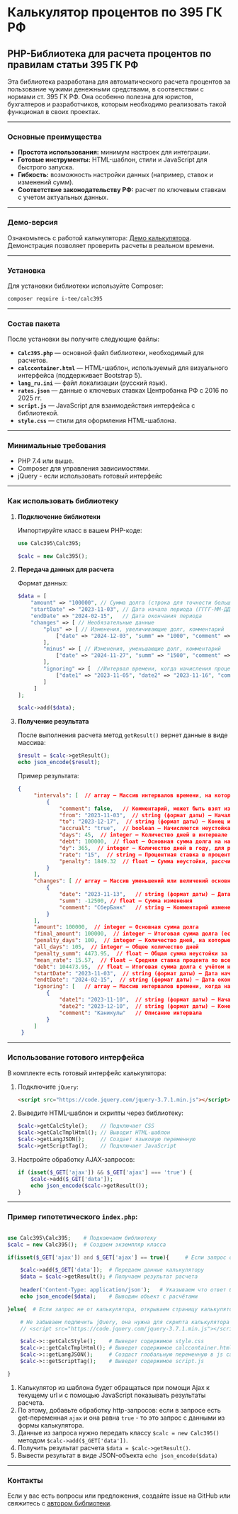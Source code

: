 
# Калькулятор процентов по 395 ГК РФ

## PHP-Библиотека для расчета процентов по правилам статьи 395 ГК РФ

Эта библиотека разработана для автоматического расчета процентов за пользование чужими денежными средствами, в соответствии с нормами ст. 395 ГК РФ. Она особенно полезна для юристов, бухгалтеров и разработчиков, которым необходимо реализовать такой функционал в своих проектах.

---

### Основные преимущества

- **Простота использования:** минимум настроек для интеграции.
- **Готовые инструменты:** HTML-шаблон, стили и JavaScript для быстрого запуска.
- **Гибкость:** возможность настройки данных (например, ставок и изменений сумм).
- **Соответствие законодательству РФ:** расчет по ключевым ставкам с учетом актуальных данных.

---

### Демо-версия

Ознакомьтесь с работой калькулятора: [Демо калькулятора](https://tee.su/calc395).  
Демонстрация позволяет проверить расчеты в реальном времени.

---

### Установка

Для установки библиотеки используйте Composer:

```bash
composer require i-tee/calc395
```

---

### Состав пакета

После установки вы получите следующие файлы:

- **`Calc395.php`** — основной файл библиотеки, необходимый для расчетов.
- **`calccontainer.html`** — HTML-шаблон, используемый для визуального интерфейса (поддерживает Bootstrap 5).
- **`lang_ru.ini`** — файл локализации (русский язык).
- **`rates.json`** — данные о ключевых ставках Центробанка РФ с 2016 по 2025 гг.
- **`script.js`** — JavaScript для взаимодействия интерфейса с библиотекой.
- **`style.css`** — стили для оформления HTML-шаблона.

---

### Минимальные требования

- PHP 7.4 или выше.
- Composer для управления зависимостями.
- jQuery - если использовать готовый интерфейс

---

### Как использовать библиотеку

1. **Подключение библиотеки**

   Импортируйте класс в вашем PHP-коде:

   ```php
   use Calc395\Calc395;

   $calc = new Calc395();
   ```

2. **Передача данных для расчета**

   Формат данных:

   ```php
   $data = [
       "amount" => "100000", // Сумма долга (строка для точности больших значений)
       "startDate" => "2023-11-03", // Дата начала периода (ГГГГ-ММ-ДД)
       "endDate" => "2024-02-15",   // Дата окончания периода
       "changes" => [ // Необязательные данные
           "plus" => [ // Изменения, увеличивающие долг, комментарий
               ["date" => "2024-12-03", "summ" => "1000", "comment" => "comment text"]
           ],
           "minus" => [ // Изменения, уменьшающие долг, комментарий
               ["date" => "2024-11-27", "summ" => "1500", "comment" => "comment text"]
           ],
           "ignoring" => [  //Интервал времени, когда начисления процентов не происходит, комментарий
               ["date1" => "2023-11-05", "date2" => "2023-11-16", "comment" => "comment text"]
           ]
        ]
   ];

   $calc->add($data);
   ```

3. **Получение результата**

   После выполнения расчета метод `getResult()` вернет данные в виде массива:

   ```php
   $result = $calc->getResult();
   echo json_encode($result);
   ```

   Пример результата:

   ```json
   {
        "intervals": [  // array — Массив интервалов времени, на которые разбивается расчёт
            {
                "comment": false,   // Комментарий, может быть взят из периода не начислений
                "from": "2023-11-03",  // string (формат даты) — Начало интервала
                "to": "2023-12-17",  // string (формат даты) — Конец интервала
                "accrual": "true",  // boolean — Начисляется неустойка или нет (true/false)
                "days": 45,  // integer — Количество дней в интервале
                "debt": 100000,  // float — Основная сумма долга на начало интервала
                "dy": 365,  // integer — Количество дней в году, для расчёта дневной ставки
                "rate": "15",  // string — Процентная ставка в процентах
                "penalty": 1849.32  // float — Сумма неустойки, рассчитанная для этого интервала
            }
        ],
        "changes": [ // array — Массив уменьшений или величений основной суммы долга
            {
                "date": "2023-11-13",   // string (формат даты) — Дата изменения
                "summ": -12500, // float — Сумма изменения
                "comment": "СберБанк"   // string — Комментарий изменения
            }
        ],
        "amount": 100000,  // integer — Основная сумма долга
        "final_amount": 100000,  // integer — Итоговая сумма долга (если не было изменений)
        "penalty_days": 100,  // integer — Количество дней, на которые начислены проценты
        "all_days": 105,  // integer — Общее количество дней
        "penalty_summ": 4473.95,  // float — Общая сумма неустойки за все периоды
        "mean_rate": 15.57,  // float — Средняя ставка процента по всем периодам
        "debt": 104473.95,  // float — Итоговая сумма долга с учётом неустойки
        "startDate": "2023-11-03",  // string (формат даты) — Дата начала расчёта
        "endtDate": "2024-02-15",  // string (формат даты) — Дата окончания расчёта
        "ignoring": [   // array — Массив интервалов времени, когда начисления процентов не производятся
            {
                "date1": "2023-11-10",  // string (формат даты) — Начало интервала
                "date2": "2023-12-10",  // string (формат даты) — Конец интервала
                "comment": "Каникулы"   // Описание интервала
            }
        ]
    }
    ```

---

### Использование готового интерфейса

В комплекте есть готовый интерфейс калькулятора:

1. Подключите `jQuery`:

   ```html
   <script src="https://code.jquery.com/jquery-3.7.1.min.js"></script>
   ```

2. Выведите HTML-шаблон и скрипты через библиотеку:

   ```php
   $calc->getCalcStyle();    // Подключает CSS
   $calc->getCalcTmplHtml(); // Выводит HTML-шаблон
   $calc->getLangJSON();     // Создает языковую переменную
   $calc->getScriptTag();    // Подключает JavaScript
   ```

3. Настройте обработку AJAX-запросов:

   ```php
   if (isset($_GET['ajax']) && $_GET['ajax'] === 'true') {
       $calc->add($_GET['data']);
       echo json_encode($calc->getResult());
   }
   ```

---

### Пример гипотетического `index.php`:

```php

use Calc395\Calc395;    # Подкоючаем библиотеку
$calc = new Calc395();  # Создаем экземпляр класса

if(isset($_GET['ajax']) and $_GET['ajax'] == true){     # Если запрос от калькулятора с данными для расчёте

    $calc->add($_GET['data']);  # Передаем данные калькулятору
    $data = $calc->getResult(); # Получаем результат расчета
    
    header('Content-Type: application/json');   # Указываем что ответ будет в вормате JSON
    echo json_encode($data);    # Выводим объект с расчётами

}else{  # Если запрос не от калькулятора, открываем страницу калькулятора

    # Не забываем подлючить jQuery, она нужна для скрипта калькулятора
    // <script src="https://code.jquery.com/jquery-3.7.1.min.js"></script>

    $calc->::getCalcStyle();    # Выведет содержимое style.css
    $calc->::getCalcTmplHtml(); # Выведет содержимое calccontainer.html
    $calc->::getLangJSON();     # Создаст глобальную переменную в js calcLangData с языковыми переменными
    $calc->::getScriptTag();    # Выведет содержимое script.js

}

```

1. Калькулятор из шаблона будет обращаться при помощи Ajax к текущему url и с помощью JavaScript показывать результаты расчета.
2. По этому, добавьте обработку http-запросов: если в запросе есть get-переменная `ajax` и она равна `true` - то это запрос с данными из формы калькулятора.
3. Данные из запроса нужно передать классу `$calc = new Calc395()` методом `$calc->add($_GET['data'])`.
4. Получить результат расчета `$data = $calc->getResult()`.
5. Вывести результат в виде JSON-объекта `echo json_encode($data)`

---

### Контакты

Если у вас есть вопросы или предложения, создайте issue на GitHub или свяжитесь с [автором библиотеки](https://tee.su).
